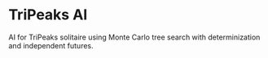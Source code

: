 # TriPeaks AI

AI for TriPeaks solitaire using Monte Carlo tree search with determinization and independent futures.
